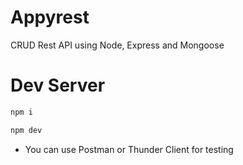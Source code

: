 # Appyrest
CRUD Rest API using Node, Express and Mongoose

# Dev Server
```bash
npm i
```
```bash
npm dev
```
- You can use Postman or Thunder Client for testing
